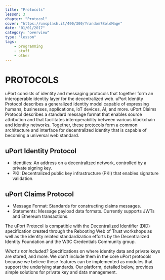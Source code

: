 ```yaml
---
title: "Protocols"
lesson: 3
chapter: "Protocol"
cover: "https://unsplash.it/400/300/?random?BoldMage"
date: "01/01/2017"
category: "overview"
type: "lesson"
tags:
    - programming
    - stuff
    - other
---
```



# PROTOCOLS

uPort consists of identity and messaging protocols that together form an interoperable identity layer for the decentralized web. uPort Identity Protocol describes a generalized identity model capable of expressing humans, businesses, applications, IoT devices, AI, and more. uPort Claims Protocol describes a standard message format that enables source attribution and that facilitates interoperability between various blockchain and identity networks. Together, these protocols form a common architecture and interface for decentralized identity that is capable of becoming a universal web standard.

## **uPort Identity Protocol**

* Identities: An address on a decentralized network, controlled by a private signing key.
* PKI: Decentralized public key infrastructure (PKI) that enables signature validation.

## **uPort Claims Protocol**

* Message Format: Standards for constructing claims messages.
* Statements: Message payload data formats. Currently supports JWTs and Ethereum transactions.

The uPort Protocol is compatible with the Decentralized Identifier (DID) specification created through the Rebooting Web of Trust workshops as well as the identity related standardization efforts by the Decentralized Identity Foundation and the W3C Credentials Community group.

_What's not included?_
Specifications on where identity data and private keys are stored, and more. We don't include them in the core uPort protocols because we believe these features can be implemented as modules that support the underlying standards. Our platform, detailed below, provides simple solutions for private key and data management.

